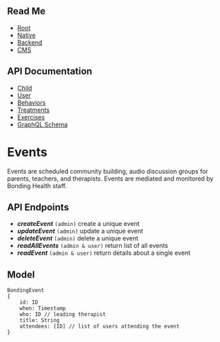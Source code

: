 ## Read Me

- [Root](https://github.com/BondingHealth/app#readme)
- [Native](https://github.com/BondingHealth/app/tree/main/packages/native#readme)
- [Backend](https://github.com/BondingHealth/app/tree/main/packages/backend#readme)
- [CMS](https://github.com/BondingHealth/app/tree/main/packages/frontend#readme)

## API Documentation

- [Child](https://github.com/BondingHealth/app/blob/main/packages/backend/src/domains/child/README.md)
- [User](https://github.com/BondingHealth/app/blob/main/packages/backend/src/domains/user/README.md)
- [Behaviors](https://github.com/BondingHealth/app/blob/main/packages/backend/src/domains/behaviors/README.md)
- [Treatments](https://github.com/BondingHealth/app/blob/main/packages/backend/src/domains/treatments/README.md)
- [Exercises](https://github.com/BondingHealth/app/blob/main/packages/backend/src/domains/exercises/README.md)
- [GraphQL Schema](https://github.com/BondingHealth/app/blob/main/packages/backend/src/schema.js)

# Events

Events are scheduled community building, audio discussion groups for parents, teachers, and therapists. Events are mediated and monitored by Bonding Health staff.

## API Endpoints

- **_createEvent_** `(admin)` create a unique event
- **_updateEvent_** `(admin)` update a unique event
- **_deleteEvent_** `(admin)` delete a unique event
- **_readAllEvents_** `(admin & user)` return list of all events
- **_readEvent_** `(admin & user)` return details about a single event

## Model

```
BondingEvent
{
    id: ID
    when: Timestamp
    who: ID // leading therapist
    title: String
    attendees: [ID] // list of users attending the event
}
```
